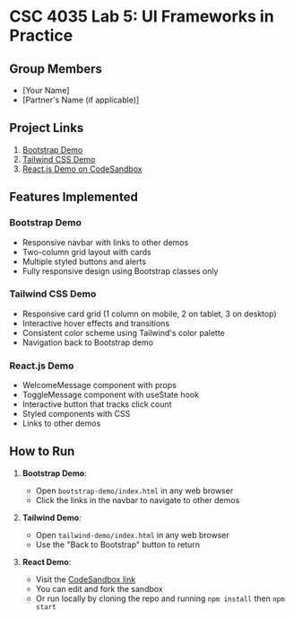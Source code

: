 # CSC 4035 Lab 5: UI Frameworks in Practice

## Group Members
- [Your Name]
- [Partner's Name (if applicable)]

## Project Links

1. [Bootstrap Demo](bootstrap-demo/index.html)
2. [Tailwind CSS Demo](tailwind-demo/index.html)
3. [React.js Demo on CodeSandbox](https://codesandbox.io/p/sandbox/react-lab5-frameworks-9t5q2j)

## Features Implemented

### Bootstrap Demo
- Responsive navbar with links to other demos
- Two-column grid layout with cards
- Multiple styled buttons and alerts
- Fully responsive design using Bootstrap classes only

### Tailwind CSS Demo
- Responsive card grid (1 column on mobile, 2 on tablet, 3 on desktop)
- Interactive hover effects and transitions
- Consistent color scheme using Tailwind's color palette
- Navigation back to Bootstrap demo

### React.js Demo
- WelcomeMessage component with props
- ToggleMessage component with useState hook
- Interactive button that tracks click count
- Styled components with CSS
- Links to other demos

## How to Run

1. **Bootstrap Demo**:
   - Open `bootstrap-demo/index.html` in any web browser
   - Click the links in the navbar to navigate to other demos

2. **Tailwind Demo**:
   - Open `tailwind-demo/index.html` in any web browser
   - Use the "Back to Bootstrap" button to return

3. **React Demo**:
   - Visit the [CodeSandbox link](https://codesandbox.io/p/sandbox/react-lab5-frameworks-9t5q2j)
   - You can edit and fork the sandbox
   - Or run locally by cloning the repo and running `npm install` then `npm start`